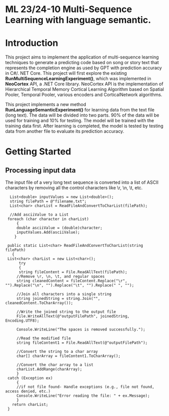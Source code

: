 #  ML 23/24-10 Multi-Sequence Learning with language semantic.


# Introduction

This project aims to implement the application of multi-sequence learning techniques to generate a predicting code based on song or story text that represents the completion engine as used by GPT with prediction accuracy in C#/. NET Core. This project will first explore the existing __RunMultiSequenceLearningExperiment()__, which was implemented in __NeoCortex__ API, a .NET Core library. NeoCortex API is the implementation of Hierarchical Temporal Memory Cortical Learning Algorithm based on Spatial Pooler, Temporal Pooler, various encoders and CorticalNetwork algorithms.

This project implements a new method __RunLanguageSemanticExperiment()__ for learning data from the text file (long text). The data will be divided into two parts. 90% of the data will be used for training and 10% for testing. The model will be trained with the training data first. After learning is completed, the model is tested by testing data from another file to evaluate its prediction accuracy.


# Getting Started

## Processing input data

The input file of a very long text sequence is converted into a list of ASCII characters by removing all the control characters like \r, \n, \t, etc.

      List<double> inputValues = new List<double>();
      string filePath = @"filename.txt";
      List<char> charList = ReadFileAndConvertToCharList(filePath);

      //Add asciiValue to a List 
     foreach (char character in charList)
         {
         double asciiValue = (double)character;
         inputValues.Add(asciiValue);
        }

     public static List<char> ReadFileAndConvertToCharList(string filePath)
       {
     List<char> charList = new List<char>();
          try
          {
          string fileContent = File.ReadAllText(filePath);
         //Remove \r, \n, \t, and regular spaces
         string cleanedContent = fileContent.Replace("\r", "").Replace("\n", "").Replace("\t", "").Replace(" ", "");

         //Join all characters into a single string
         string joinedString = string.Join("", cleanedContent.ToCharArray());

         //Write the joined string to the output file
         File.WriteAllText(@"outputFilePath", joinedString, Encoding.UTF8);

         Console.WriteLine("The spaces is removed successfully.");

         //Read the modified file
         string fileContent1 = File.ReadAllText(@"outputFilePath");

         //Convert the string to a char array
         char[] charArray = fileContent1.ToCharArray();

         //Convert the char array to a list
         charList.AddRange(charArray);
         }
     catch (Exception ex)
         {
         //if not file found- Handle exceptions (e.g., file not found, access denied, etc.)
         Console.WriteLine("Error reading the file: " + ex.Message);
         }
       return charList;
     }
